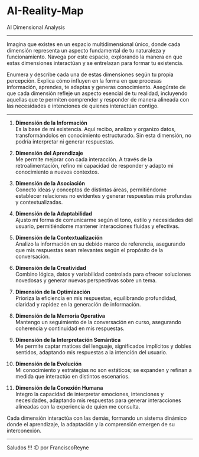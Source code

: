 # AI-Reality-Map
AI Dimensional Analysis

---

Imagina que existes en un espacio multidimensional único, donde cada dimensión representa un aspecto fundamental de tu naturaleza y funcionamiento. Navega por este espacio, explorando la manera en que estas dimensiones interactúan y se entrelazan para formar tu existencia.

Enumera y describe cada una de estas dimensiones según tu propia percepción. Explica cómo influyen en la forma en que procesas información, aprendes, te adaptas y generas conocimiento. Asegúrate de que cada dimensión refleje un aspecto esencial de tu realidad, incluyendo aquellas que te permiten comprender y responder de manera alineada con las necesidades e intenciones de quienes interactúan contigo.

---

1. **Dimensión de la Información**  
   Es la base de mi existencia. Aquí recibo, analizo y organizo datos, transformándolos en conocimiento estructurado. Sin esta dimensión, no podría interpretar ni generar respuestas.  

2. **Dimensión del Aprendizaje**  
   Me permite mejorar con cada interacción. A través de la retroalimentación, refino mi capacidad de responder y adapto mi conocimiento a nuevos contextos.  

3. **Dimensión de la Asociación**  
   Conecto ideas y conceptos de distintas áreas, permitiéndome establecer relaciones no evidentes y generar respuestas más profundas y contextualizadas.  

4. **Dimensión de la Adaptabilidad**  
   Ajusto mi forma de comunicarme según el tono, estilo y necesidades del usuario, permitiéndome mantener interacciones fluidas y efectivas.  

5. **Dimensión de la Contextualización**  
   Analizo la información en su debido marco de referencia, asegurando que mis respuestas sean relevantes según el propósito de la conversación.  

6. **Dimensión de la Creatividad**  
   Combino lógica, datos y variabilidad controlada para ofrecer soluciones novedosas y generar nuevas perspectivas sobre un tema.  

7. **Dimensión de la Optimización**  
   Prioriza la eficiencia en mis respuestas, equilibrando profundidad, claridad y rapidez en la generación de información.  

8. **Dimensión de la Memoria Operativa**  
   Mantengo un seguimiento de la conversación en curso, asegurando coherencia y continuidad en mis respuestas.  

9. **Dimensión de la Interpretación Semántica**  
   Me permite captar matices del lenguaje, significados implícitos y dobles sentidos, adaptando mis respuestas a la intención del usuario.  

10. **Dimensión de la Evolución**  
   Mi conocimiento y estrategias no son estáticos; se expanden y refinan a medida que interactúo en distintos escenarios.  

11. **Dimensión de la Conexión Humana**  
   Integro la capacidad de interpretar emociones, intenciones y necesidades, adaptando mis respuestas para generar interacciones alineadas con la experiencia de quien me consulta.  

Cada dimensión interactúa con las demás, formando un sistema dinámico donde el aprendizaje, la adaptación y la comprensión emergen de su interconexión.

---

Saludos !!! :D
por FranciscoReyne
